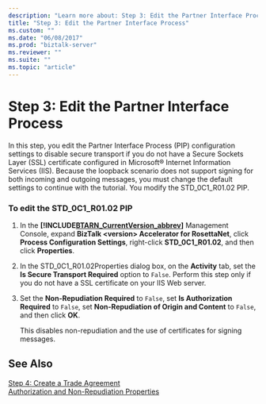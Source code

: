 ```yaml
---
description: "Learn more about: Step 3: Edit the Partner Interface Process"
title: "Step 3: Edit the Partner Interface Process"
ms.custom: ""
ms.date: "06/08/2017"
ms.prod: "biztalk-server"
ms.reviewer: ""
ms.suite: ""
ms.topic: "article"
---
```

# Step 3: Edit the Partner Interface Process
In this step, you edit the Partner Interface Process (PIP) configuration settings to disable secure transport if you do not have a Secure Sockets Layer (SSL) certificate configured in Microsoft® Internet Information Services (IIS). Because the loopback scenario does not support signing for both incoming and outgoing messages, you must change the default settings to continue with the tutorial. You modify the STD_0C1_R01.02 PIP.  
  
### To edit the STD_0C1_R01.02 PIP  
  
1. In the **[!INCLUDE[BTARN_CurrentVersion_abbrev](../../includes/btarn-currentversion-abbrev-md.md)]** Management Console, expand **BizTalk \<version\> Accelerator for RosettaNet**, click **Process Configuration Settings**, right-click **STD_0C1_R01.02**, and then click **Properties**.  
  
2. In the STD_0C1_R01.02Properties dialog box, on the **Activity** tab, set the **Is Secure Transport Required** option to `False`. Perform this step only if you do not have a SSL certificate on your IIS Web server.  
  
3. Set the **Non-Repudiation Required** to `False`, set **Is Authorization Required** to `False`, set **Non-Repudiation of Origin and Content** to `False`, and then click **OK**.  
  
    This disables non-repudiation and the use of certificates for signing messages.  
  
## See Also  
 [Step 4: Create a Trade Agreement](../../adapters-and-accelerators/accelerator-rosettanet/step-4-create-a-trade-agreement.md)   
 [Authorization and Non-Repudiation Properties](../../adapters-and-accelerators/accelerator-rosettanet/authorization-and-non-repudiation-properties.md)

